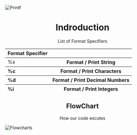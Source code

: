 ![Printf](https://github.com/chapmanhunt4/holbertonschool-printf/assets/143765559/b146880a-c9a2-4cfd-972f-8ee6c527cd09)

<h1 align="center">Indroduction</h1>

<p align="center">List of Format Specifiers</p>
<table>
    <thead>
        <tr>
            <th align="left">Format Specifier</th>
            <th align="left"></th>
        </tr>
    </thead>
    <tbody>
        <tr>
            <td align="left">%s</td>
             <th align="center">Format / Print String</th>
        </tr>
    </tbody>
     <thead>
        <tr>
            <th align="left">%c</th>
            <th align="center">Format / Print Characters</th>
        </tr>
    </thead>
     <thead>
        <tr>
            <th align="left">%d</th>
            <th align="center">Format / Print Decimal Numbers</th>
        </tr>
    </thead>
     <thead>
        <tr>
            <th align="left">%i</th>
            <th align="center">Format / Print Integers</th>
        </tr>
    </thead>
</table>

<h2 align="center">FlowChart</h2>
<p align="center">How our code excutes</p>

![Flowcharts](https://github.com/chapmanhunt4/holbertonschool-printf/assets/143765559/2b4c7e3f-1786-4fa2-95dd-66bc66415a4a)
